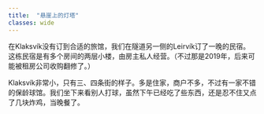 ```yaml
---
title:  "悬崖上的灯塔"
classes: wide
---
```


在Klaksvík没有订到合适的旅馆，我们在隧道另一侧的Leirvík订了一晚的民宿。这栋民宿是有多个房间的两层小楼，由房主私人经营。（不过那是2019年，后来可能被租房公司收购翻修了。）

Klaksvík非常小，只有三、四条街的样子。多是住家，商户不多，不过有一家不错的保龄球馆。我们坐下来看别人打球，虽然下午已经吃了些东西，还是忍不住又点了几块炸鸡，当晚餐了。

